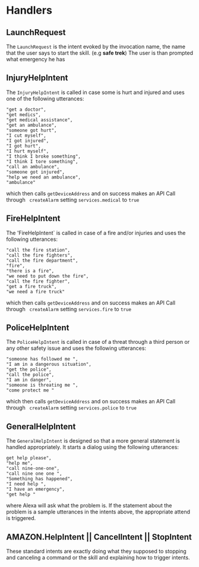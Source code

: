 # Handlers

## LaunchRequest
The `LaunchRequest` is the intent evoked by the invocation name, the name that the user says to start the skill. (e.g **safe trek**) The user is than prompted what emergency he has

## InjuryHelpIntent 
The `InjuryHelpIntent` is called in case some is hurt and injured and uses one of the following utterances:
```
"get a doctor",
"get medics",
"get medical assistance",
"get an ambulance",
"someone got hurt",
"I cut myself",
"I got injured",
"I got hurt",
"I hurt myself",
"I think I broke something",
"I think I tore something",
"call an ambulance",
"someone got injured",
"help we need an ambulance",
"ambulance"
```
which then calls `getDeviceAddress` and on success makes an API Call through ` createAlarm` setting `services.medical` to `true` 

## FireHelpIntent
The 'FireHelpIntent` is called in case of a fire and/or injuries and uses the following utterances:
```
"call the fire station",
"call the fire fighters",
"call the fire department",
"fire",
"there is a fire",
"we need to put down the fire",
"call the fire fighter",
"get a fire truck",
"we need a fire truck"
```
which then calls `getDeviceAddress` and on success makes an API Call through ` createAlarm` setting `services.fire` to `true` 

## PoliceHelpIntent
The `PoliceHelpIntent` is called in case of a threat through a third person or any other safety issue and uses the following utterances:
```
"someone has followed me ",
"I am in a dangerous situation",
"get the police",
"call the police",
"I am in danger",
"someone is threating me ",
"come protect me "
```
which then calls `getDeviceAddress` and on success makes an API Call through ` createAlarm` setting `services.police` to `true` 

## GeneralHelpIntent
The `GeneralHelpIntent` is designed so that a more general statement is handled appropriately. It starts a dialog using the following utterances:
```
get help please",
"help me",
"call nine-one-one",
"call nine one one ",
"Something has happened",
"I need help ",
"I have an emergency",
"get help "
```
where Alexa will ask what the problem is. If the statement about the problem is a sample utterances in the intents above, the appropriate attend is triggered.

## AMAZON.HelpIntent || CancelIntent || StopIntent
These standard intents are exactly doing what they supposed to stopping and canceling a command or the skill and explaining how to trigger intents.

